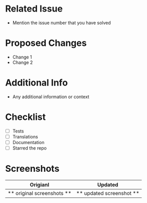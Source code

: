 # Related Issue
- Mention the issue number that you have solved

# Proposed Changes
- Change 1
- Change 2

# Additional Info
- Any additional information or context

# Checklist
- [ ] Tests
- [ ] Translations
- [ ] Documentation
- [ ] Starred the repo

# Screenshots
 
Origianl        | Updated
:----------------:|:----------------:
** original screenshots ** | ** updated screenshot **

